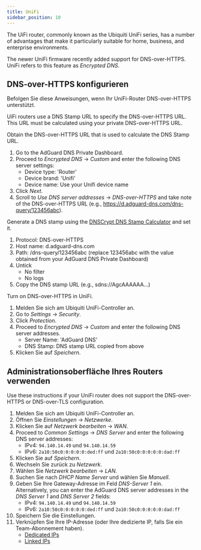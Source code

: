 ```yaml
---
title: UniFi
sidebar_position: 10
---
```


The UiFi router, commonly known as the Ubiquiti UniFi series, has a number of advantages that make it particularly suitable for home, business, and enterprise environments.

The newer UniFi firmware recently added support for DNS-over-HTTPS. UniFi refers to this feature as _Encrypted DNS_.

## DNS-over-HTTPS konfigurieren

Befolgen Sie diese Anweisungen, wenn Ihr UniFi-Router DNS-over-HTTPS unterstützt.

UiFi routers use a DNS Stamp URL to specify the DNS-over-HTTPS URL. This URL must be calculated using your private DNS-over-HTTPS URL.

Obtain the DNS-over-HTTPS URL that is used to calculate the DNS Stamp URL.

1. Go to the AdGuard DNS Private Dashboard.
2. Proceed to _Encrypted DNS_ → _Custom_ and enter the following DNS server settings:
    - Device type: 'Router'
    - Device brand: 'Unifi'
    - Device name: Use your Unifi device name
3. Click _Next_.
4. Scroll to _Use DNS server addresses_ → _DNS-over-HTTPS_ and take note of the DNS-over-HTTPS URL (e.g., https://d.adguard-dns.com/dns-query/123456abc).

Generate a DNS stamp using the [DNSCrypt DNS Stamp Calculator](https://dnscrypt.info/stamps/) and set it.

1. Protocol: DNS-over-HTTPS
2. Host name: d.adguard-dns.com
3. Path: /dns-query/123456abc (replace 123456abc with the value obtained from your AdGuard DNS Private Dashboard)
4. Untick
    - No filter
    - No logs
5. Copy the DNS stamp URL (e.g., sdns://AgcAAAAAA…)

Turn on DNS-over-HTTPS in UniFi.

1. Melden Sie sich am Ubiquiti UniFi-Controller an.
2. Go to _Settings_ → _Security_.
3. Click _Protection_.
4. Proceed to _Encrypted DNS_ → _Custom_ and enter the following DNS server addresses.
    - Server Name: 'AdGuard DNS'
    - DNS Stamp: DNS stamp URL copied from above
5. Klicken Sie auf _Speichern_.

## Administrationsoberfläche Ihres Routers verwenden

Use these instructions if your UniFi router does not support the DNS-over-HTTPS or DNS-over-TLS configuration.

1. Melden Sie sich am Ubiquiti UniFi-Controller an.
2. Öffnen Sie _Einstellungen_ → _Netzwerke_.
3. Klicken Sie auf _Netzwerk bearbeiten_ → _WAN_.
4. Proceed to _Common Settings_ → _DNS Server_ and enter the following DNS server addresses:
    - IPv4: `94.140.14.49` und `94.140.14.59`
    - IPv6: `2a10:50c0:0:0:0:0:ded:ff` und `2a10:50c0:0:0:0:0:dad:ff`
5. Klicken Sie auf _Speichern_.
6. Wechseln Sie zurück zu _Netzwerk_.
7. Wählen Sie _Netzwerk bearbeiten_ → _LAN_.
8. Suchen Sie nach _DHCP Name Server_ und wählen Sie _Manuell_.
9. Geben Sie Ihre Gateway-Adresse im Feld _DNS-Server 1_ ein. Alternatively, you can enter the AdGuard DNS server addresses in the _DNS Server 1_ and _DNS Server 2_ fields:
    - IPv4: `94.140.14.49` und `94.140.14.59`
    - IPv6: `2a10:50c0:0:0:0:0:ded:ff` und `2a10:50c0:0:0:0:0:dad:ff`
10. Speichern Sie die Einstellungen.
11. Verknüpfen Sie Ihre IP-Adresse (oder Ihre dedizierte IP, falls Sie ein Team-Abonnement haben).
     - [Dedicated IPs](private-dns/connect-devices/other-options/dedicated-ip.md)
     - [Linked IPs](private-dns/connect-devices/other-options/linked-ip.md)

